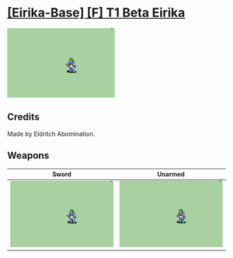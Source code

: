 # [\[Eirika-Base\] \[F\] T1 Beta Eirika](./)
 

<img src="./1.%20Sword/Sword_000.png" alt="[Eirika-Base] [F] T1 Beta Eirika standing" />

## Credits

Made by Eldritch Abomination.

## Weapons
 

|Sword |Unarmed |
|  :---: | :---: |
| <img alt="Sword animation" src="./1.%20Sword/Sword.gif" /> | <img alt="Unarmed animation" src="./8.%20Unarmed/Unarmed.gif" /> |
